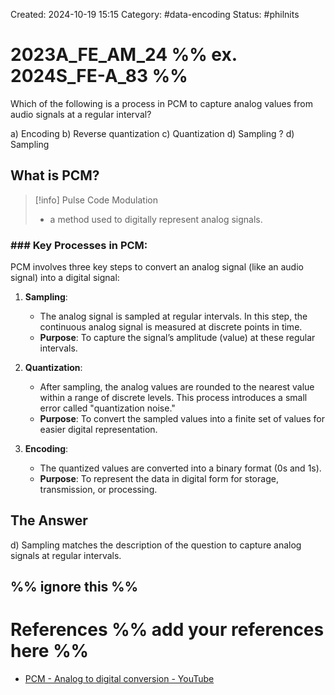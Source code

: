 Created: 2024-10-19 15:15
Category: #data-encoding 
Status: #philnits



# 2023A_FE_AM_24 %% ex. 2024S_FE-A_83 %%

Which of the following is a process in PCM to capture analog values from audio signals at a regular interval?

a) Encoding
b) Reverse quantization
c) Quantization
d) Sampling
? 
d) Sampling

## What is PCM?

> [!info] Pulse Code Modulation
> - a method used to digitally represent analog signals.

### ### Key Processes in PCM:

PCM involves three key steps to convert an analog signal (like an audio signal) into a digital signal:

1. **Sampling**:
    
    - The analog signal is sampled at regular intervals. In this step, the continuous analog signal is measured at discrete points in time.
    - **Purpose**: To capture the signal’s amplitude (value) at these regular intervals.
2. **Quantization**:
    
    - After sampling, the analog values are rounded to the nearest value within a range of discrete levels. This process introduces a small error called "quantization noise."
    - **Purpose**: To convert the sampled values into a finite set of values for easier digital representation.
3. **Encoding**:
    
    - The quantized values are converted into a binary format (0s and 1s).
    - **Purpose**: To represent the data in digital form for storage, transmission, or processing.


## The Answer

d) Sampling matches the description of the question to capture analog signals at regular intervals.

%% ignore this %%
---









# References %% add your references here %%
- [PCM - Analog to digital conversion - YouTube](https://www.youtube.com/watch?v=HlGJ6xxbz8s)